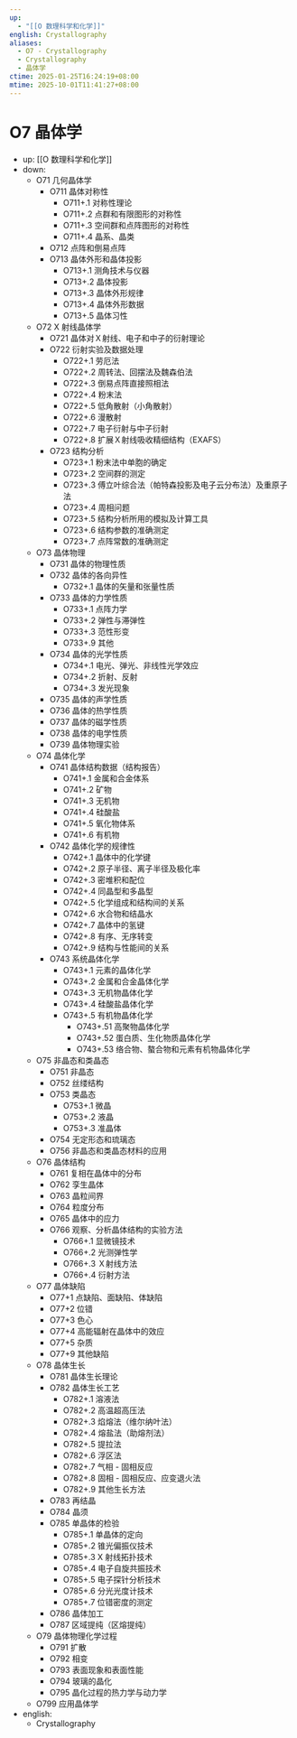 ```yaml
---
up:
  - "[[O 数理科学和化学]]"
english: Crystallography
aliases:
  - O7 - Crystallography
  - Crystallography
  - 晶体学
ctime: 2025-01-25T16:24:19+08:00
mtime: 2025-10-01T11:41:27+08:00
---
```


# O7 晶体学

- up: [[O 数理科学和化学]]
- down:
	- O71 几何晶体学
		- O711 晶体对称性
			- O711+.1 对称性理论
			- O711+.2 点群和有限图形的对称性
			- O711+.3 空间群和点阵图形的对称性
			- O711+.4 晶系、晶类
		- O712 点阵和倒易点阵
		- O713 晶体外形和晶体投影
			- O713+.1 测角技术与仪器
			- O713+.2 晶体投影
			- O713+.3 晶体外形规律
			- O713+.4 晶体外形数据
			- O713+.5 晶体习性
	- O72 X 射线晶体学
		- O721 晶体对Ｘ射线、电子和中子的衍射理论
		- O722 衍射实验及数据处理
			- O722+.1 劳厄法
			- O722+.2 周转法、回摆法及魏森伯法
			- O722+.3 倒易点阵直接照相法
			- O722+.4 粉末法
			- O722+.5 低角散射（小角散射）
			- O722+.6 漫散射
			- O722+.7 电子衍射与中子衍射
			- O722+.8 扩展Ｘ射线吸收精细结构（EXAFS）
		- O723 结构分析
			- O723+.1 粉末法中单胞的确定
			- O723+.2 空间群的测定
			- O723+.3 傅立叶综合法（帕特森投影及电子云分布法）及重原子法
			- O723+.4 周相问题
			- O723+.5 结构分析所用的模拟及计算工具
			- O723+.6 结构参数的准确测定
			- O723+.7 点阵常数的准确测定
	- O73 晶体物理
		- O731 晶体的物理性质
		- O732 晶体的各向异性
			- O732+.1 晶体的矢量和张量性质
		- O733 晶体的力学性质
			- O733+.1 点阵力学
			- O733+.2 弹性与滞弹性
			- O733+.3 范性形变
			- O733+.9 其他
		- O734 晶体的光学性质
			- O734+.1 电光、弹光、非线性光学效应
			- O734+.2 折射、反射
			- O734+.3 发光现象
		- O735 晶体的声学性质
		- O736 晶体的热学性质
		- O737 晶体的磁学性质
		- O738 晶体的电学性质
		- O739 晶体物理实验
	- O74 晶体化学
		- O741 晶体结构数据（结构报告）
			- O741+.1 金属和合金体系
			- O741+.2 矿物
			- O741+.3 无机物
			- O741+.4 硅酸盐
			- O741+.5 氧化物体系
			- O741+.6 有机物
		- O742 晶体化学的规律性
			- O742+.1 晶体中的化学键
			- O742+.2 原子半径、离子半径及极化率
			- O742+.3 密堆积和配位
			- O742+.4 同晶型和多晶型
			- O742+.5 化学组成和结构间的关系
			- O742+.6 水合物和结晶水
			- O742+.7 晶体中的氢键
			- O742+.8 有序、无序转变
			- O742+.9 结构与性能间的关系
		- O743 系统晶体化学
			- O743+.1 元素的晶体化学
			- O743+.2 金属和合金晶体化学
			- O743+.3 无机物晶体化学
			- O743+.4 硅酸盐晶体化学
			- O743+.5 有机物晶体化学
				- O743+.51 高聚物晶体化学
				- O743+.52 蛋白质、生化物质晶体化学
				- O743+.53 络合物、螯合物和元素有机物晶体化学
	- O75 非晶态和类晶态
		- O751 非晶态
		- O752 丝缕结构
		- O753 类晶态
			- O753+.1 微晶
			- O753+.2 液晶
			- O753+.3 准晶体
		- O754 无定形态和琉璃态
		- O756 非晶态和类晶态材料的应用
	- O76 晶体结构
		- O761 复相在晶体中的分布
		- O762 孪生晶体
		- O763 晶粒间界
		- O764 粒度分布
		- O765 晶体中的应力
		- O766 观察、分析晶体结构的实验方法
			- O766+.1 显微镜技术
			- O766+.2 光测弹性学
			- O766+.3 Ｘ射线方法
			- O766+.4 衍射方法
	- O77 晶体缺陷
		- O77+1 点缺陷、面缺陷、体缺陷
		- O77+2 位错
		- O77+3 色心
		- O77+4 高能辐射在晶体中的效应
		- O77+5 杂质
		- O77+9 其他缺陷
	- O78 晶体生长
		- O781 晶体生长理论
		- O782 晶体生长工艺
			- O782+.1 溶液法
			- O782+.2 高温超高压法
			- O782+.3 焰熔法（维尔纳叶法）
			- O782+.4 熔盐法（助熔剂法）
			- O782+.5 提拉法
			- O782+.6 浮区法
			- O782+.7 气相 - 固相反应
			- O782+.8 固相 - 固相反应、应变退火法
			- O782+.9 其他生长方法
		- O783 再结晶
		- O784 晶须
		- O785 单晶体的检验
			- O785+.1 单晶体的定向
			- O785+.2 锥光偏振仪技术
			- O785+.3 X 射线拓扑技术
			- O785+.4 电子自旋共振技术
			- O785+.5 电子探针分析技术
			- O785+.6 分光光度计技术
			- O785+.7 位错密度的测定
		- O786 晶体加工
		- O787 区域提纯（区熔提纯）
	- O79 晶体物理化学过程
		- O791 扩散
		- O792 相变
		- O793 表面现象和表面性能
		- O794 玻璃的晶化
		- O795 晶化过程的热力学与动力学
	- O799 应用晶体学
- english:
	- Crystallography

